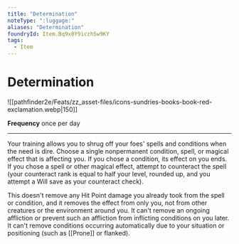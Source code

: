 ```yaml
---
title: "Determination"
noteType: ":luggage:"
aliases: "Determination"
foundryId: Item.Bq9x0Y9iczh5w9KY
tags:
  - Item
---
```


# Determination
![[pathfinder2e/Feats/zz_asset-files/icons-sundries-books-book-red-exclamation.webp|150]]

**Frequency** once per day

* * *

Your training allows you to shrug off your foes' spells and conditions when the need is dire. Choose a single nonpermanent condition, spell, or magical effect that is affecting you. If you chose a condition, its effect on you ends. If you chose a spell or other magical effect, attempt to counteract the spell (your counteract rank is equal to half your level, rounded up, and you attempt a Will save as your counteract check).

This doesn't remove any Hit Point damage you already took from the spell or condition, and it removes the effect from only you, not from other creatures or the environment around you. It can't remove an ongoing affliction or prevent such an affliction from inflicting conditions on you later. It can't remove conditions occurring automatically due to your situation or positioning (such as [[Prone]] or flanked).

